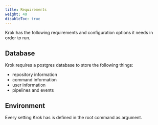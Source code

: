 ```yaml
---
title: Requirements
weight: 40
disableToc: true
---
```


Krok has the following requirements and configuration options it needs in order to run.

## Database

Krok requires a postgres database to store the following things:

- repository information
- command information
- user information
- pipelines and events

## Environment

Every setting Krok has is defined in the root command as argument.
